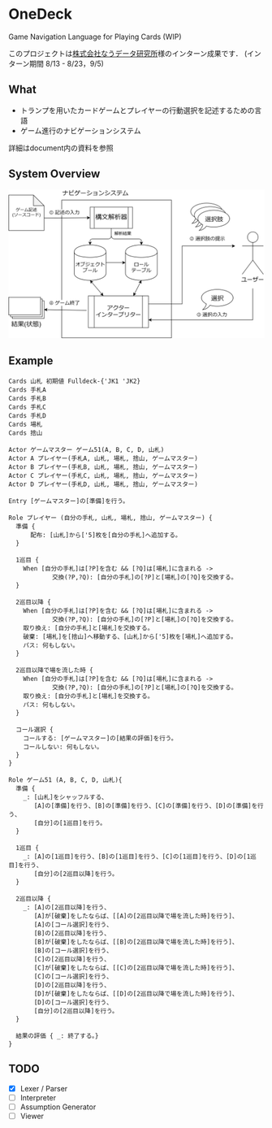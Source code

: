 # OneDeck
Game Navigation Language for Playing Cards (WIP)

このプロジェクトは[株式会社なうデータ研究所](https://www.nau.co.jp/)様のインターン成果です．
(インターン期間 8/13 - 8/23，9/5)

## What
- トランプを用いたカードゲームとプレイヤーの行動選択を記述するための言語
- ゲーム進行のナビゲーションシステム

詳細はdocument内の資料を参照

## System Overview
![systemoverview](https://github.com/akky2501/OneDeck/blob/master/document/system_overview.png)

## Example
```
Cards 山札 初期値 Fulldeck-{'JK1 'JK2}
Cards 手札A
Cards 手札B
Cards 手札C
Cards 手札D
Cards 場札
Cards 捨山

Actor ゲームマスター ゲーム51(A, B, C, D, 山札)
Actor A プレイヤー(手札A, 山札, 場札, 捨山, ゲームマスター)
Actor B プレイヤー(手札B, 山札, 場札, 捨山, ゲームマスター)
Actor C プレイヤー(手札C, 山札, 場札, 捨山, ゲームマスター)
Actor D プレイヤー(手札D, 山札, 場札, 捨山, ゲームマスター)

Entry [ゲームマスター]の[準備]を行う。

Role プレイヤー (自分の手札, 山札, 場札, 捨山, ゲームマスター) {
  準備 {
      配布: [山札]から['5]枚を[自分の手札]へ追加する。
  }

  1巡目 {
    When [自分の手札]は[?P]を含む && [?Q]は[場札]に含まれる ->
            交換(?P,?Q): [自分の手札]の[?P]と[場札]の[?Q]を交換する。
  }

  2巡目以降 {
    When [自分の手札]は[?P]を含む && [?Q]は[場札]に含まれる ->
            交換(?P,?Q): [自分の手札]の[?P]と[場札]の[?Q]を交換する。
    取り換え: [自分の手札]と[場札]を交換する。
    破棄: [場札]を[捨山]へ移動する、[山札]から['5]枚を[場札]へ追加する。
    パス: 何もしない。
  }

  2巡目以降で場を流した時 {
    When [自分の手札]は[?P]を含む && [?Q]は[場札]に含まれる ->
            交換(?P,?Q): [自分の手札]の[?P]と[場札]の[?Q]を交換する。
    取り換え: [自分の手札]と[場札]を交換する。
    パス: 何もしない。
  }

  コール選択 {
    コールする: [ゲームマスター]の[結果の評価]を行う。
    コールしない: 何もしない。
  }
}

Role ゲーム51 (A, B, C, D, 山札){
  準備 {
    _: [山札]をシャッフルする、
       [A]の[準備]を行う、[B]の[準備]を行う、[C]の[準備]を行う、[D]の[準備]を行う、
       [自分]の[1巡目]を行う。 
  }

  1巡目 {
    _: [A]の[1巡目]を行う、[B]の[1巡目]を行う、[C]の[1巡目]を行う、[D]の[1巡目]を行う、
       [自分]の[2巡目以降]を行う。
  }

  2巡目以降 {
    _: [A]の[2巡目以降]を行う、
       [A]が[破棄]をしたならば、[[A]の[2巡目以降で場を流した時]を行う]、
       [A]の[コール選択]を行う、
       [B]の[2巡目以降]を行う、
       [B]が[破棄]をしたならば、[[B]の[2巡目以降で場を流した時]を行う]、
       [B]の[コール選択]を行う、
       [C]の[2巡目以降]を行う、
       [C]が[破棄]をしたならば、[[C]の[2巡目以降で場を流した時]を行う]、
       [C]の[コール選択]を行う、
       [D]の[2巡目以降]を行う、
       [D]が[破棄]をしたならば、[[D]の[2巡目以降で場を流した時]を行う]、
       [D]の[コール選択]を行う、
       [自分]の[2巡目以降]を行う。
  }

  結果の評価 { _: 終了する。}
}
```

## TODO
- [x] Lexer / Parser
- [ ] Interpreter
- [ ] Assumption Generator
- [ ] Viewer
